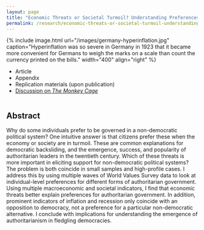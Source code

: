 ```yaml
---
layout: page
title: "Economic Threats or Societal Turmoil? Understanding Preferences for Authoritarian Political Systems"
permalink: /research/economic-threats-or-societal-turmoil-understanding-preferences-for-authoritarian-political-systems/
---
```


{% include image.html url="/images/germany-hyperinflation.jpg" caption="Hyperinflation was so severe in Germany in 1923 that it became more convenient for Germans to weigh the marks on a scale than count the currency printed on the bills." width="400" align="right" %}

<!--## Article and Supporting Materials  --> 

- Article
- Appendix
- Replication materials (upon publication)
- [Discussion on *The Monkey Cage*](https://www.washingtonpost.com/news/monkey-cage/wp/2015/12/24/heres-what-trump-and-putin-have-in-common-and-why-so-many-people-approve/)

<hr style="clear:both;visibility: hidden;" />  

## Abstract

Why do some individuals prefer to be governed in a non-democratic political system? One intuitive answer is that citizens prefer these when the economy or society are in turmoil. These are common explanations for democratic backsliding, and the emergence, success, and popularity of authoritarian leaders in the twentieth century. Which of these threats is more important in eliciting support for non-democratic political systems? The problem is both coincide in small samples and high-profile cases. I address this by using multiple waves of World Values Survey data to look at individual-level preferences for different forms of authoritarian government. Using multiple macroeconomic and societal indicators, I find that economic threats better explain preferences for authoritarian government. In addition, prominent indicators of inflation and recession only coincide with an opposition to democracy, not a preference for a particular non-democratic alternative. I conclude with implications for understanding the emergence of authoritarianism in fledgling democracies.
